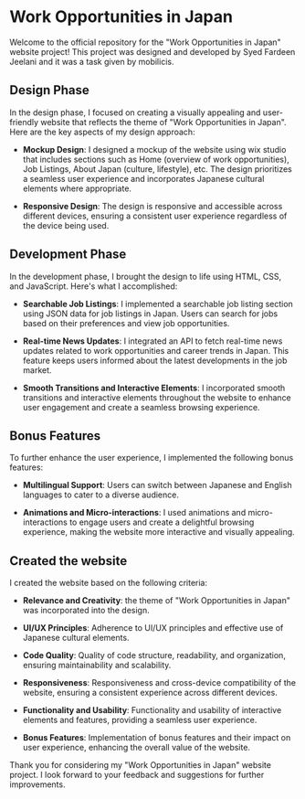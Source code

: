 # Work Opportunities in Japan

Welcome to the official repository for the "Work Opportunities in Japan" website project! This project was designed and developed by Syed Fardeen Jeelani and it was a task given by mobilicis.

## Design Phase

In the design phase, I focused on creating a visually appealing and user-friendly website that reflects the theme of "Work Opportunities in Japan". Here are the key aspects of my design approach:

- **Mockup Design**: I designed a mockup of the website using wix studio that includes sections such as Home (overview of work opportunities), Job Listings, About Japan (culture, lifestyle), etc. The design prioritizes a seamless user experience and incorporates Japanese cultural elements where appropriate.

- **Responsive Design**: The design is responsive and accessible across different devices, ensuring a consistent user experience regardless of the device being used.

## Development Phase

In the development phase, I brought the design to life using HTML, CSS, and JavaScript. Here's what I accomplished:

- **Searchable Job Listings**: I implemented a searchable job listing section using JSON data for job listings in Japan. Users can search for jobs based on their preferences and view  job opportunities.

- **Real-time News Updates**: I integrated an API to fetch real-time news updates related to work opportunities and career trends in Japan. This feature keeps users informed about the latest developments in the job market.

- **Smooth Transitions and Interactive Elements**: I incorporated smooth transitions and interactive elements throughout the website to enhance user engagement and create a seamless browsing experience.

## Bonus Features

To further enhance the user experience, I implemented the following bonus features:

- **Multilingual Support**: Users can switch between Japanese and English languages to cater to a diverse audience.


- **Animations and Micro-interactions**: I used animations and micro-interactions to engage users and create a delightful browsing experience, making the website more interactive and visually appealing.

## Created the website 

I created the website based on the following criteria:

- **Relevance and Creativity**:  the theme of "Work Opportunities in Japan" was incorporated into the design.

- **UI/UX Principles**: Adherence to UI/UX principles and effective use of Japanese cultural elements.

- **Code Quality**: Quality of code structure, readability, and organization, ensuring maintainability and scalability.

- **Responsiveness**: Responsiveness and cross-device compatibility of the website, ensuring a consistent experience across different devices.

- **Functionality and Usability**: Functionality and usability of interactive elements and features, providing a seamless user experience.

- **Bonus Features**: Implementation of bonus features and their impact on user experience, enhancing the overall value of the website.

Thank you for considering my "Work Opportunities in Japan" website project. I look forward to your feedback and suggestions for further improvements.
